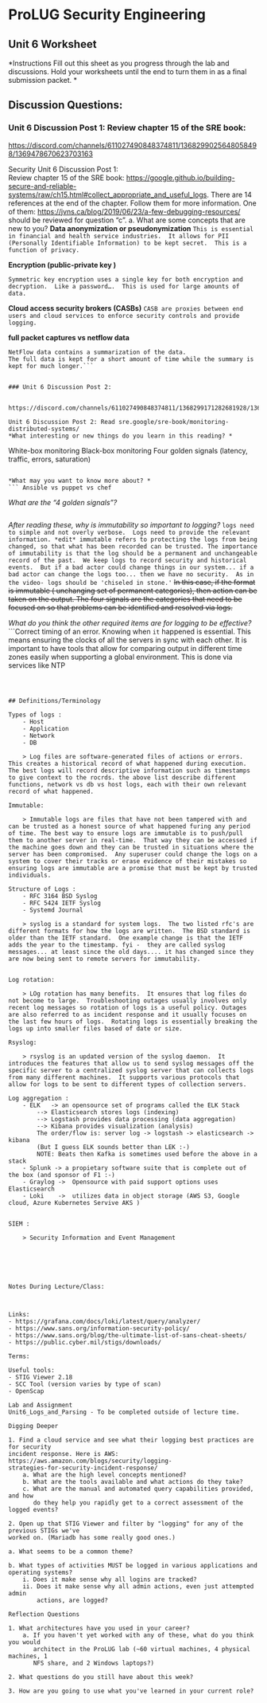 # ProLUG Security Engineering 
## Unit 6 Worksheet 
 
*Instructions 
Fill out this sheet as you progress through the lab and discussions. Hold your worksheets until 
the end to turn them in as a final submission packet. *

## Discussion Questions:

### Unit 6 Discussion Post 1: Review chapter 15 of the SRE book: 


https://discord.com/channels/611027490848374811/1368299025648058498/1369478670623703163

Security Unit 6 Discussion Post 1:  
Review chapter 15 of the SRE book: https://google.github.io/building-secure-and-reliable-systems/raw/ch15.html#collect_appropriate_and_useful_logs. 
There are 14 references at the end of the chapter. Follow them for more information. One of them:  https://jvns.ca/blog/2019/06/23/a-few-debugging-resources/  should be reviewed for question “c”.
a.    What are some concepts that are new to you?
**Data anonymization or pseudonymization**
```This is essential in financial and health service industries.  It allows for PII (Personally Identifiable Information) to be kept secret.  This is a function of privacy.```

**Encryption (public-private key )**
```Encryption is a process to change the form of data /messages to so that only specific people can read it.  Also called assymmetric encryption.  Different keys are used to encrypt and decrypt messages. The public key encrypts the message.  The private key decrypts the message.
Symmetric key encryption uses a single key for both encryption and decryption.  Like a password….  This is used for large amounts of data.

```
**Cloud access security brokers (CASBs)**
```CASB are proxies between end users and cloud services to enforce security controls and provide logging.```

**full packet captures vs netflow data**
```Full packet captures contain full-fidelity data- everything.
NetFlow data contains a summarization of the data.
The full data is kept for a short amount of time while the summary is kept for much longer.```


### Unit 6 Discussion Post 2: 


https://discord.com/channels/611027490848374811/1368299171282681928/1369429034399830128

Unit 6 Discussion Post 2: Read sre.google/sre-book/monitoring-distributed-systems/ 
*What interesting or new things do you learn in this reading? *
```
White-box monitoring
Black-box monitoring
Four golden signals (latency, traffic, errors, saturation)
```

*What may you want to know more about? *
``` Ansible vs puppet vs chef
```

*What are the “4 golden signals”?*
``` Four golden signals (latency, traffic, errors, saturation)
```

*After reading these, why is immutability so important to logging?*
```logs need to simple and not overly verbose.  Logs need to provide the relevant information. *edit* immutable refers to protecting the logs from being changed, so that what has been recorded can be trusted. The importance of immutability is that the log should be a permanent and unchangeable record of the past.  We keep logs to record security and historical events.  But if a bad actor could change things in our system... if a bad actor can change the logs too... then we have no security.  As in the video- logs should be 'chiseled in stone.'``` ~~In this case, if the format is immutable ( unchanging set of permanent categories), then action can be taken on the output.  The four signals are the categories that need to be focused on so that problems can be identified and resolved via logs.~~


*What do you think the other required items are for logging to be effective?*
```Correct timing of an error.  Knowing when `it` happened is essential.  This means ensuring the clocks of all the servers in sync with each other.  It is important to have tools that allow for comparing output in different time zones easily when supporting a global environment.  This is done via services like NTP
```



## Definitions/Terminology 

Types of logs :
	- Host 
	- Application 
	- Network 
	- DB

    > Log files are software-generated files of actions or errors.  This creates a historical record of what happened during execution.  The best logs will record descriptive information such as timestamps to give context to the rocrds. the above list describe different functions, network vs db vs host logs, each with their own relevant record of what happened.

Immutable:

    > Immutable logs are files that have not been tampered with and can be trusted as a honest source of what happened furing any period of time. The best way to ensure logs are immutable is to push/pull them to another server in real-time.  That way they can be accessed if the machine goes down and they can be trusted in situations where the server has been compromised.  Any superuser could change the logs on a system to cover their tracks or erase evidence of their mistakes so ensuring logs are immutable are a promise that must be kept by trusted individuals.

Structure of Logs :
	- RFC 3164 BSD Syslog 
	- RFC 5424 IETF Syslog 
	- Systemd Journal 

    > syslog is a standard for system logs.  The two listed rfc's are different formats for how the logs are written.  The BSD standard is older than the IETF standard.  One example change is that the IETF adds the year to the timestamp. fyi -  they are called syslog messages... at least since the old days.... it has changed since they are now being sent to remote servers for immutability.


Log rotation:

    > LOg rotation has many benefits.  It ensures that log files do not become to large.  Troubleshooting outages usually involves only recent log messages so rotation of logs is a useful policy. Outages are also referred to as incident response and it usually focuses on the last few hours of logs.  Rotating logs is essentially breaking the logs up into smaller files based of date or size.

Rsyslog:

    > rsyslog is an updated version of the syslog daemon.  It introduces the features that allow us to send syslog messages off the specific server to a centralized syslog server that can collects logs from many different machines.  It supports various protocols that allow for logs to be sent to different types of collection servers.

Log aggregation :
	- ELK	-> an opensource set of programs called the ELK Stack
		--> Elasticsearch stores logs (indexing)
		--> Logstash provides data processing (data aggregation)
		--> Kibana provides visualization (analysis)
		The order/flow is: server log -> logstash -> elasticsearch -> kibana
		(But I guess ELK sounds better than LEK :-)
		NOTE: Beats then Kafka is sometimes used before the above in a stack
	- Splunk -> a propietary software suite that is complete out of the box (and sponsor of F1 :-)
	- Graylog ->  Opensource with paid support options uses Elasticsearch
	- Loki 	  ->  utilizes data in object storage (AWS S3, Google cloud, Azure Kubernetes Servive AKS )


SIEM :

    > Security Information and Event Management






Notes During Lecture/Class: 



Links: 
- https://grafana.com/docs/loki/latest/query/analyzer/  
- https://www.sans.org/information-security-policy/ 
- https://www.sans.org/blog/the-ultimate-list-of-sans-cheat-sheets/ 
- https://public.cyber.mil/stigs/downloads/ 

Terms:  
 
Useful tools: 
- STIG Viewer 2.18 
- SCC Tool (version varies by type of scan) 
- OpenScap 
 
Lab and Assignment 
Unit6_Logs_and_Parsing - To be completed outside of lecture time. 

Digging Deeper
 
1. Find a cloud service and see what their logging best practices are for security 
incident response. Here is AWS: https://aws.amazon.com/blogs/security/logging-
strategies-for-security-incident-response/ 
	a. What are the high level concepts mentioned? 
	b. What are the tools available and what actions do they take? 
	c. What are the manual and automated query capabilities provided, and how 
	   do they help you rapidly get to a correct assessment of the logged events? 

2. Open up that STIG Viewer and filter by "logging" for any of the previous STIGs we've 
worked on. (Mariadb has some really good ones.) 

a. What seems to be a common theme? 

b. What types of activities MUST be logged in various applications and 
operating systems? 
	i. Does it make sense why all logins are tracked? 
	ii. Does it make sense why all admin actions, even just attempted admin 
	    actions, are logged? 

Reflection Questions 

1. What architectures have you used in your career?  
	a. If you haven't yet worked with any of these, what do you think you would 
	   architect in the ProLUG lab (~60 virtual machines, 4 physical machines, 1 
	   NFS share, and 2 Windows laptops?) 
 
2. What questions do you still have about this week? 
 
3. How are you going to use what you've learned in your current role? 
 
 
 
